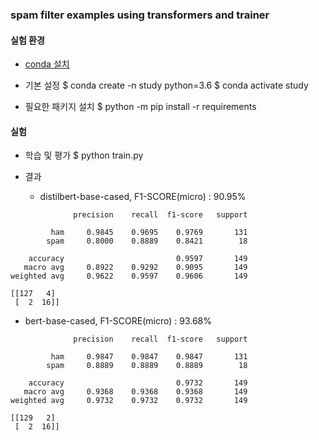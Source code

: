 ### spam filter examples using transformers and trainer

#### 실험 환경

- [conda 설치](https://docs.anaconda.com/anaconda/install/mac-os/#using-the-command-line-install)

- 기본 설정
$ conda create -n study python=3.6
$ conda activate study

- 필요한 패키지 설치 
$ python -m pip install -r requirements

#### 실험

- 학습 및 평가
$ python train.py

- 결과
  - distilbert-base-cased, F1-SCORE(micro) : 90.95%
```
              precision    recall  f1-score   support

         ham     0.9845    0.9695    0.9769       131
        spam     0.8000    0.8889    0.8421        18

    accuracy                         0.9597       149
   macro avg     0.8922    0.9292    0.9095       149
weighted avg     0.9622    0.9597    0.9606       149

[[127   4]
 [  2  16]]

```
  - bert-base-cased, F1-SCORE(micro) : 93.68%
```
              precision    recall  f1-score   support

         ham     0.9847    0.9847    0.9847       131
        spam     0.8889    0.8889    0.8889        18

    accuracy                         0.9732       149
   macro avg     0.9368    0.9368    0.9368       149
weighted avg     0.9732    0.9732    0.9732       149

[[129   2]
 [  2  16]]
```

